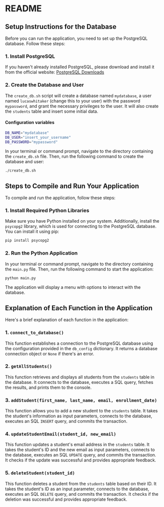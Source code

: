 # README

## Setup Instructions for the Database

Before you can run the application, you need to set up the PostgreSQL database. Follow these steps:

### 1. Install PostgreSQL

If you haven't already installed PostgreSQL, please download and install it from the official website: [PostgreSQL Downloads](https://www.postgresql.org/download/)

### 2. Create the Database and User
The `create_db.sh` script will create a database named `mydatabase`, a user named `lucaswhitaker` (change this to your user) with the password `mypassword`, and grant the necessary privileges to the user. It will also create the `students` table and insert some initial data.

#### Configuration variables
```bash
DB_NAME="mydatabase"
DB_USER="insert_your_username"
DB_PASSWORD="mypassword"
```
In your terminal or command prompt, navigate to the directory containing the `create_db.sh` file. Then, run the following command to create the database and user:

```bash
./create_db.sh
```

## Steps to Compile and Run Your Application

To compile and run the application, follow these steps:

### 1. Install Required Python Libraries

Make sure you have Python installed on your system. Additionally, install the `psycopg2` library, which is used for connecting to the PostgreSQL database. You can install it using pip:

```bash
pip install psycopg2
```

### 2. Run the Python Application

In your terminal or command prompt, navigate to the directory containing the `main.py` file. Then, run the following command to start the application:

```bash
python main.py
```

The application will display a menu with options to interact with the database.

## Explanation of Each Function in the Application

Here's a brief explanation of each function in the application:

### 1. `connect_to_database()`

This function establishes a connection to the PostgreSQL database using the configuration provided in the `db_config` dictionary. It returns a database connection object or `None` if there's an error.

### 2. `getAllStudents()`

This function retrieves and displays all students from the `students` table in the database. It connects to the database, executes a SQL query, fetches the results, and prints them to the console.

### 3. `addStudent(first_name, last_name, email, enrollment_date)`

This function allows you to add a new student to the `students` table. It takes the student's information as input parameters, connects to the database, executes an SQL `INSERT` query, and commits the transaction.

### 4. `updateStudentEmail(student_id, new_email)`

This function updates a student's email address in the `students` table. It takes the student's ID and the new email as input parameters, connects to the database, executes an SQL `UPDATE` query, and commits the transaction. It checks if the update was successful and provides appropriate feedback.

### 5. `deleteStudent(student_id)`

This function deletes a student from the `students` table based on their ID. It takes the student's ID as an input parameter, connects to the database, executes an SQL `DELETE` query, and commits the transaction. It checks if the deletion was successful and provides appropriate feedback.
